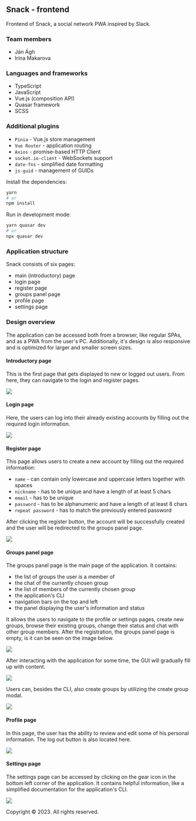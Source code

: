 ## Snack - frontend

Frontend of Snack, a social network PWA inspired by Slack.

### Team members

- Ján Ágh
- Irina Makarova

### Languages and frameworks

- TypeScript
- JavaScript
- Vue.js (composition API)
- Quasar framework
- SCSS

### Additional plugins

- `Pinia` - Vue.js store management
- `Vue Router` - application routing
- `Axios` - promise-based HTTP Client
- `socket.io-client` - WebSockets support
- `date-fns` - simplified date formatting
- `js-guid` - management of GUIDs

Install the dependencies:

```bash
yarn
# or
npm install
```

Run in development mode:

```bash
yarn quasar dev
# or
npx quasar dev
```

### Application structure

Snack consists of six pages:

- main (introductory) page
- login page
- register page
- groups panel page
- profile page
- settings page

### Design overview

The application can be accessed both from a browser, like regular SPAs, and as a PWA from the user's PC. Additionally, it's design is also responsive and is optimized for larger and smaller screen sizes.

#### Introductory page

This is the first page that gets displayed to new or logged out users. From here, they can navigate to the login and register pages.

![](pics/introductory_page.png)

#### Login page

Here, the users can log into their already existing accounts by filling out the required login information.

![](pics/login_page.png)

#### Register page

This page allows users to create a new account by filling out the required information:

- `name` - can contain only lowercase and uppercase letters together with spaces
- `nickname` - has to be unique and have a length of at least 5 chars
- `email` - has to be unique
- `password` - has to be alphanumeric and have a length of at least 8 chars
- `repeat password` - has to match the previously entered password

After clicking the register button, the account will be successfully created and the user will be redirected to the groups panel page.

![](pics/register_page.png)

#### Groups panel page

The groups panel page is the main page of the application. It contains:

- the list of groups the user is a member of
- the chat of the currently chosen group
- the list of members of the currently chosen group
- the application's CLI
- navigation bars on the top and left
- the panel displaying the user's information and status

It allows the users to navigate to the profile or settings pages, create new groups, browse their existing groups, change their status and chat with other group members. After the registration, the groups panel page is empty, is it can be seen on the image below.

![](pics/empty_groups_page.png)

After interacting with the application for some time, the GUI will gradually fill up with content.

![](pics/groups_page.png)

Users can, besides the CLI, also create groups by utilizing the create group modal.

![](pics/create_groups_modal.png)

#### Profile page

In this page, the user has the ability to review and edit some of his personal information. The log out button is also located here.

![](pics/profile_page.png)

#### Settings page

The settings page can be accessed by clicking on the gear icon in the bottom left corner of the application. It contains helpful information, like a simplified documentation for the application's CLI.

![](pics/settings_page.png)

Copyright &copy; 2023. All rights reserved.
